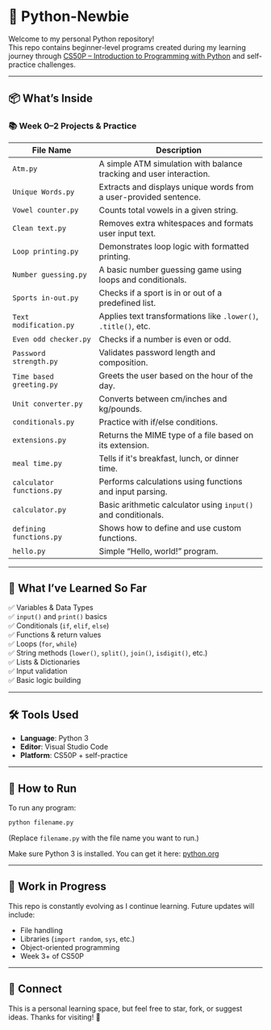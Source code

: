 
# 🐍 Python-Newbie

Welcome to my personal Python repository!  
This repo contains beginner-level programs created during my learning journey through [CS50P – Introduction to Programming with Python](https://cs50.harvard.edu/python/) and self-practice challenges.

---

## 📦 What’s Inside

### 📚 Week 0–2 Projects & Practice

| File Name                   | Description                                                       |
|----------------------------|-------------------------------------------------------------------|
| `Atm.py`                   | A simple ATM simulation with balance tracking and user interaction. |
| `Unique Words.py`          | Extracts and displays unique words from a user-provided sentence. |
| `Vowel counter.py`         | Counts total vowels in a given string.                            |
| `Clean text.py`            | Removes extra whitespaces and formats user input text.           |
| `Loop printing.py`         | Demonstrates loop logic with formatted printing.                  |
| `Number guessing.py`       | A basic number guessing game using loops and conditionals.        |
| `Sports in-out.py`         | Checks if a sport is in or out of a predefined list.              |
| `Text modification.py`     | Applies text transformations like `.lower()`, `.title()`, etc.    |
| `Even odd checker.py`      | Checks if a number is even or odd.                               |
| `Password strength.py`     | Validates password length and composition.                        |
| `Time based greeting.py`   | Greets the user based on the hour of the day.                    |
| `Unit converter.py`        | Converts between cm/inches and kg/pounds.                        |
| `conditionals.py`          | Practice with if/else conditions.                                |
| `extensions.py`            | Returns the MIME type of a file based on its extension.          |
| `meal time.py`             | Tells if it's breakfast, lunch, or dinner time.                  |
| `calculator functions.py`  | Performs calculations using functions and input parsing.         |
| `calculator.py`            | Basic arithmetic calculator using `input()` and conditionals.    |
| `defining functions.py`    | Shows how to define and use custom functions.                    |
| `hello.py`                 | Simple “Hello, world!” program.                                  |

---

## 🧠 What I’ve Learned So Far

✅ Variables & Data Types  
✅ `input()` and `print()` basics  
✅ Conditionals (`if`, `elif`, `else`)  
✅ Functions & return values  
✅ Loops (`for`, `while`)  
✅ String methods (`lower()`, `split()`, `join()`, `isdigit()`, etc.)  
✅ Lists & Dictionaries  
✅ Input validation  
✅ Basic logic building

---

## 🛠 Tools Used

- **Language**: Python 3  
- **Editor**: Visual Studio Code  
- **Platform**: CS50P + self-practice

---

## 📌 How to Run

To run any program:

```bash
python filename.py
```

(Replace `filename.py` with the file name you want to run.)

Make sure Python 3 is installed. You can get it here: [python.org](https://www.python.org/)

---

## 🚧 Work in Progress

This repo is constantly evolving as I continue learning. Future updates will include:

- File handling  
- Libraries (`import random`, `sys`, etc.)  
- Object-oriented programming  
- Week 3+ of CS50P

---

## 🙌 Connect

This is a personal learning space, but feel free to star, fork, or suggest ideas. Thanks for visiting! 🚀
